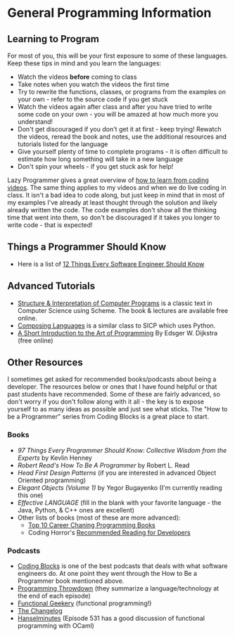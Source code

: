 # General Programming Information

## Learning to Program

For most of you, this will be your first exposure to some of these languages.  Keep these tips in mind and you learn the languages:

- Watch the videos **before** coming to class
- Take notes when you watch the videos the first time
- Try to rewrite the functions, classes, or programs from the examples on your own - refer to the source code if you get stuck
- Watch the videos again after class and after you have tried to write some code on your own - you will be amazed at how much more you understand!
- Don't get discouraged if you don't get it at first - keep trying!  Rewatch the videos, reread the book and notes, use the additional resources and tutorials listed for the language
- Give yourself plenty of time to complete programs - it is often difficult to estimate how long something will take in a new language
- Don't spin your wheels - if you get stuck ask for help!

Lazy Programmer gives a great overview of [how to learn from coding videos](https://www.youtube.com/watch?v=X4osaNAuJH8).  The same thing applies to my videos and when we do live coding in class.  It isn't a bad idea to code along, but just keep in mind that in most of my examples I've already at least thought through the solution and likely already written the code.  The code examples don't show all the thinking time that went into them, so don't be discouraged if it takes you longer to write code - that is expected!

## Things a Programmer Should Know

- Here is a list of [12 Things Every Software Engineer Should Know](https://www.sw-engineering-candies.com/blog-1/top10thingseverysoftwareengineershouldknow)

## Advanced Tutorials

- [Structure & Interpretation of Computer Programs](https://mitpress.mit.edu/sites/default/files/sicp/index.html) is a classic text in Computer Science using Scheme.  The book & lectures are available free online.
- [Composing Languages](http://www.composingprograms.com/) is a similar class to SICP which uses Python.
- [A Short Introduction to the Art of Programming](https://www.cs.utexas.edu/users/EWD/ewd03xx/EWD316.PDF) By Edsger W. Dijkstra (free online)

## Other Resources

I sometimes get asked for recommended books/podcasts about being a developer.  The resources below or ones that I have found helpful or that past students have recommended.  Some of these are fairly advanced, so don't worry if you don't follow along with it all - the key is to expose yourself to as many ideas as possible and just see what sticks. The "How to be a Programmer" series from Coding Blocks is a great place to start.  

### Books

- *97 Things Every Programmer Should Know: Collective Wisdom from the Experts* by Kevlin Henney
- *Robert Read's How To Be A Programmer* by Robert L. Read
- *Head First Design Patterns* (if you are interested in advanced Object Oriented programming)
- *Elegant Objects (Volume 1)* by Yegor Bugayenko (I'm currently reading this one)
- *Effective LANGUAGE* (fill in the blank with your favorite language - the Java, Python, & C++ ones are excellent)
- Other lists of books (most of these are more advanced):
  - [Top 10 Career Chaning Programming Books](http://www.nomachetejuggling.com/2014/02/05/top-10-career-changing-programming-books)
  - Coding Horror's [Recommended Reading for Developers](https://blog.codinghorror.com/recommended-reading-for-developers/)

### Podcasts

- [Coding Blocks](http://www.codingblocks.net/) is one of the best podcasts that deals with what software engineers do. At one point they went through the How to Be a Programmer book mentioned above.
- [Programming Throwdown](http://www.programmingthrowdown.com/) (they summarize a language/technology at the end of each episode)
- [Functional Geekery](https://www.functionalgeekery.com/) (functional programming!)
- [The Changelog](https://changelog.com/)
- [Hanselminutes](http://hanselminutes.com/)  (Episode 531  has a good discussion of functional programming with OCaml)
